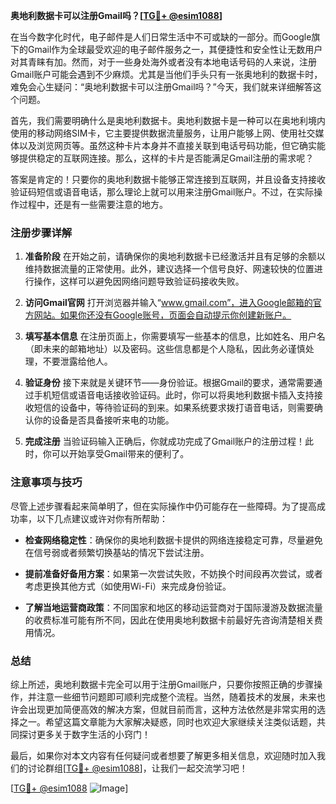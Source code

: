 **奥地利数据卡可以注册Gmail吗？[[TG💪+ @esim1088](https://t.me/s/esim1088)]**

在当今数字化时代，电子邮件是人们日常生活中不可或缺的一部分。而Google旗下的Gmail作为全球最受欢迎的电子邮件服务之一，其便捷性和安全性让无数用户对其青睐有加。然而，对于一些身处海外或者没有本地电话号码的人来说，注册Gmail账户可能会遇到不少麻烦。尤其是当他们手头只有一张奥地利的数据卡时，难免会心生疑问：“奥地利数据卡可以注册Gmail吗？”今天，我们就来详细解答这个问题。

首先，我们需要明确什么是奥地利数据卡。奥地利数据卡是一种可以在奥地利境内使用的移动网络SIM卡，它主要提供数据流量服务，让用户能够上网、使用社交媒体以及浏览网页等。虽然这种卡片本身并不直接关联到电话号码功能，但它确实能够提供稳定的互联网连接。那么，这样的卡片是否能满足Gmail注册的需求呢？

答案是肯定的！只要你的奥地利数据卡能够正常连接到互联网，并且设备支持接收验证码短信或语音电话，那么理论上就可以用来注册Gmail账户。不过，在实际操作过程中，还是有一些需要注意的地方。

### 注册步骤详解

1. **准备阶段**
   在开始之前，请确保你的奥地利数据卡已经激活并且有足够的余额以维持数据流量的正常使用。此外，建议选择一个信号良好、网速较快的位置进行操作，这样可以避免因网络问题导致验证码接收失败。

2. **访问Gmail官网**
   打开浏览器并输入“www.gmail.com”，进入Google邮箱的官方网站。如果你还没有Google账号，页面会自动提示你创建新账户。

3. **填写基本信息**
   在注册页面上，你需要填写一些基本的信息，比如姓名、用户名（即未来的邮箱地址）以及密码。这些信息都是个人隐私，因此务必谨慎处理，不要泄露给他人。

4. **验证身份**
   接下来就是关键环节——身份验证。根据Gmail的要求，通常需要通过手机短信或语音电话接收验证码。此时，你可以将奥地利数据卡插入支持接收短信的设备中，等待验证码的到来。如果系统要求拨打语音电话，则需要确认你的设备是否具备接听来电的功能。

5. **完成注册**
   当验证码输入正确后，你就成功完成了Gmail账户的注册过程！此时，你可以开始享受Gmail带来的便利了。

### 注意事项与技巧

尽管上述步骤看起来简单明了，但在实际操作中仍可能存在一些障碍。为了提高成功率，以下几点建议或许对你有所帮助：

- **检查网络稳定性**：确保你的奥地利数据卡提供的网络连接稳定可靠，尽量避免在信号弱或者频繁切换基站的情况下尝试注册。
  
- **提前准备好备用方案**：如果第一次尝试失败，不妨换个时间段再次尝试，或者考虑更换其他方式（如使用Wi-Fi）来完成身份验证。

- **了解当地运营商政策**：不同国家和地区的移动运营商对于国际漫游及数据流量的收费标准可能有所不同，因此在使用奥地利数据卡前最好先咨询清楚相关费用情况。

### 总结

综上所述，奥地利数据卡完全可以用于注册Gmail账户，只要你按照正确的步骤操作，并注意一些细节问题即可顺利完成整个流程。当然，随着技术的发展，未来也许会出现更加简便高效的解决方案，但就目前而言，这种方法依然是非常实用的选择之一。希望这篇文章能为大家解决疑惑，同时也欢迎大家继续关注类似话题，共同探讨更多关于数字生活的小窍门！

最后，如果你对本文内容有任何疑问或者想要了解更多相关信息，欢迎随时加入我们的讨论群组[[TG💪+ @esim1088](https://t.me/s/esim1088)]，让我们一起交流学习吧！

[[TG💪+ @esim1088](https://t.me/s/esim1088) ![Image](https://i.postimg.cc/4NQfJmqS/Snipaste-2025-05-13-00-14-12.png)]